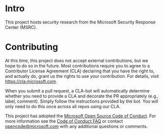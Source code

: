 # Intro

This project hosts security research from the Microsoft Security Response Center (MSRC).

# Contributing

At this time, this project does not accept external contributions, but we hope
to do so in the future.  Most contributions require you to agree to a
Contributor License Agreement (CLA) declaring that you have the right to, and
actually do, grant us the rights to use your contribution. For details, visit
https://cla.microsoft.com.

When you submit a pull request, a CLA-bot will automatically determine whether
you need to provide a CLA and decorate the PR appropriately (e.g., label,
comment). Simply follow the instructions provided by the bot. You will only
need to do this once across all repos using our CLA.

This project has adopted the [Microsoft Open Source Code of Conduct](https://opensource.microsoft.com/codeofconduct/).
For more information see the [Code of Conduct FAQ](https://opensource.microsoft.com/codeofconduct/faq/) or
contact [opencode@microsoft.com](mailto:opencode@microsoft.com) with any additional questions or comments.
